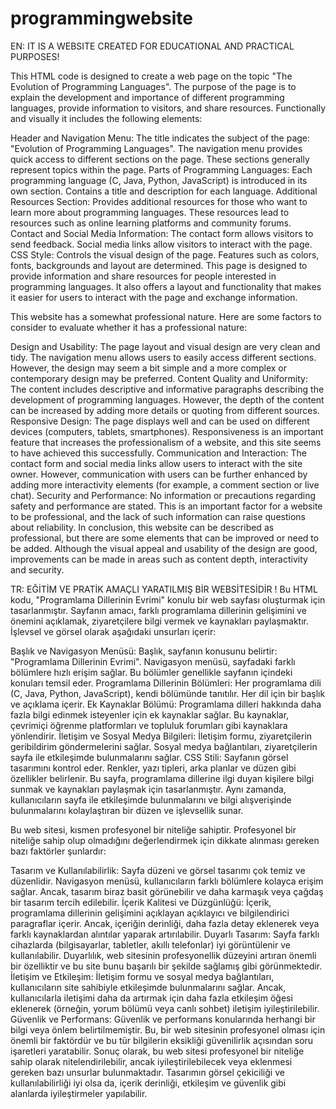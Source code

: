 # programmingwebsite

EN:  IT IS A WEBSITE CREATED FOR EDUCATIONAL AND PRACTICAL PURPOSES!

This HTML code is designed to create a web page on the topic "The Evolution of Programming Languages". The purpose of the page is to explain the development and importance of different programming languages, provide information to visitors, and share resources. Functionally and visually it includes the following elements:


Header and Navigation Menu:
The title indicates the subject of the page: "Evolution of Programming Languages".
The navigation menu provides quick access to different sections on the page. These sections generally represent topics within the page.
Parts of Programming Languages:
Each programming language (C, Java, Python, JavaScript) is introduced in its own section.
Contains a title and description for each language.
Additional Resources Section:
Provides additional resources for those who want to learn more about programming languages.
These resources lead to resources such as online learning platforms and community forums.
Contact and Social Media Information:
The contact form allows visitors to send feedback.
Social media links allow visitors to interact with the page.
CSS Style:
Controls the visual design of the page. Features such as colors, fonts, backgrounds and layout are determined.
This page is designed to provide information and share resources for people interested in programming languages. It also offers a layout and functionality that makes it easier for users to interact with the page and exchange information.

This website has a somewhat professional nature. Here are some factors to consider to evaluate whether it has a professional nature:

Design and Usability:
The page layout and visual design are very clean and tidy. The navigation menu allows users to easily access different sections.
However, the design may seem a bit simple and a more complex or contemporary design may be preferred.
Content Quality and Uniformity:
The content includes descriptive and informative paragraphs describing the development of programming languages.
However, the depth of the content can be increased by adding more details or quoting from different sources.
Responsive Design:
The page displays well and can be used on different devices (computers, tablets, smartphones).
Responsiveness is an important feature that increases the professionalism of a website, and this site seems to have achieved this successfully.
Communication and Interaction:
The contact form and social media links allow users to interact with the site owner.
However, communication with users can be further enhanced by adding more interactivity elements (for example, a comment section or live chat).
Security and Performance:
No information or precautions regarding safety and performance are stated. This is an important factor for a website to be professional, and the lack of such information can raise questions about reliability.
In conclusion, this website can be described as professional, but there are some elements that can be improved or need to be added. Although the visual appeal and usability of the design are good, improvements can be made in areas such as content depth, interactivity and security.


TR: 
EĞİTİM VE PRATİK AMAÇLI YARATILMIŞ BİR WEBSİTESİDİR !
Bu HTML kodu, "Programlama Dillerinin Evrimi" konulu bir web sayfası oluşturmak için tasarlanmıştır. Sayfanın amacı, farklı programlama dillerinin gelişimini ve önemini açıklamak, ziyaretçilere bilgi vermek ve kaynakları paylaşmaktır. İşlevsel ve görsel olarak aşağıdaki unsurları içerir:

Başlık ve Navigasyon Menüsü:
Başlık, sayfanın konusunu belirtir: "Programlama Dillerinin Evrimi".
Navigasyon menüsü, sayfadaki farklı bölümlere hızlı erişim sağlar. Bu bölümler genellikle sayfanın içindeki konuları temsil eder.
Programlama Dillerinin Bölümleri:
Her programlama dili (C, Java, Python, JavaScript), kendi bölümünde tanıtılır.
Her dil için bir başlık ve açıklama içerir.
Ek Kaynaklar Bölümü:
Programlama dilleri hakkında daha fazla bilgi edinmek isteyenler için ek kaynaklar sağlar.
Bu kaynaklar, çevrimiçi öğrenme platformları ve topluluk forumları gibi kaynaklara yönlendirir.
İletişim ve Sosyal Medya Bilgileri:
İletişim formu, ziyaretçilerin geribildirim göndermelerini sağlar.
Sosyal medya bağlantıları, ziyaretçilerin sayfa ile etkileşimde bulunmalarını sağlar.
CSS Stili:
Sayfanın görsel tasarımını kontrol eder. Renkler, yazı tipleri, arka planlar ve düzen gibi özellikler belirlenir.
Bu sayfa, programlama dillerine ilgi duyan kişilere bilgi sunmak ve kaynakları paylaşmak için tasarlanmıştır. Aynı zamanda, kullanıcıların sayfa ile etkileşimde bulunmalarını ve bilgi alışverişinde bulunmalarını kolaylaştıran bir düzen ve işlevsellik sunar.

Bu web sitesi, kısmen profesyonel bir niteliğe sahiptir. Profesyonel bir niteliğe sahip olup olmadığını değerlendirmek için dikkate alınması gereken bazı faktörler şunlardır:

Tasarım ve Kullanılabilirlik:
Sayfa düzeni ve görsel tasarımı çok temiz ve düzenlidir. Navigasyon menüsü, kullanıcıların farklı bölümlere kolayca erişim sağlar.
Ancak, tasarım biraz basit görünebilir ve daha karmaşık veya çağdaş bir tasarım tercih edilebilir.
İçerik Kalitesi ve Düzgünlüğü:
İçerik, programlama dillerinin gelişimini açıklayan açıklayıcı ve bilgilendirici paragraflar içerir.
Ancak, içeriğin derinliği, daha fazla detay eklenerek veya farklı kaynaklardan alıntılar yaparak artırılabilir.
Duyarlı Tasarım:
Sayfa farklı cihazlarda (bilgisayarlar, tabletler, akıllı telefonlar) iyi görüntülenir ve kullanılabilir.
Duyarlılık, web sitesinin profesyonellik düzeyini artıran önemli bir özelliktir ve bu site bunu başarılı bir şekilde sağlamış gibi görünmektedir.
İletişim ve Etkileşim:
İletişim formu ve sosyal medya bağlantıları, kullanıcıların site sahibiyle etkileşimde bulunmalarını sağlar.
Ancak, kullanıcılarla iletişimi daha da artırmak için daha fazla etkileşim öğesi eklenerek (örneğin, yorum bölümü veya canlı sohbet) iletişim iyileştirilebilir.
Güvenlik ve Performans:
Güvenlik ve performans konularında herhangi bir bilgi veya önlem belirtilmemiştir. Bu, bir web sitesinin profesyonel olması için önemli bir faktördür ve bu tür bilgilerin eksikliği güvenilirlik açısından soru işaretleri yaratabilir.
Sonuç olarak, bu web sitesi profesyonel bir niteliğe sahip olarak nitelendirilebilir, ancak iyileştirilebilecek veya eklenmesi gereken bazı unsurlar bulunmaktadır. Tasarımın görsel çekiciliği ve kullanılabilirliği iyi olsa da, içerik derinliği, etkileşim ve güvenlik gibi alanlarda iyileştirmeler yapılabilir.






